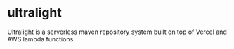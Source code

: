 # ultralight
Ultralight is a serverless maven repository system built on top of Vercel and AWS lambda functions
